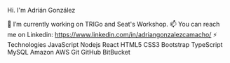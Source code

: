 Hi. I'm Adrián González

🔭 I’m currently working on TRIGo and Seat's Workshop.
📫 You can reach me on Linkedin: <link>https://www.linkedin.com/in/adriangonzalezcamacho/</link>
⚡ Technologies
JavaScript Nodejs React HTML5 CSS3 Bootstrap TypeScript MySQL Amazon AWS Git GitHub BitBucket
